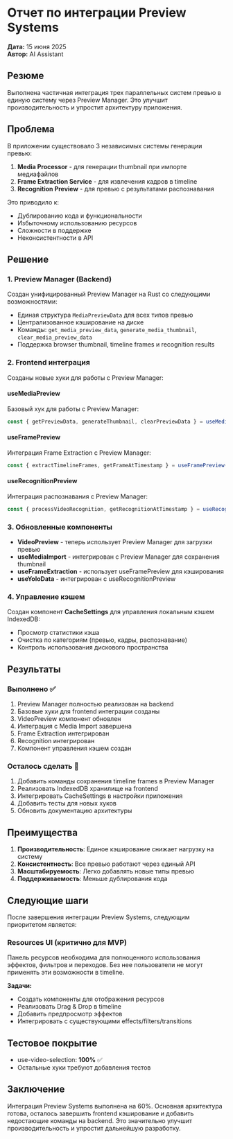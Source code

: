 # Отчет по интеграции Preview Systems
**Дата:** 15 июня 2025  
**Автор:** AI Assistant

## Резюме

Выполнена частичная интеграция трех параллельных систем превью в единую систему через Preview Manager. Это улучшит производительность и упростит архитектуру приложения.

## Проблема

В приложении существовало 3 независимых системы генерации превью:
1. **Media Processor** - для генерации thumbnail при импорте медиафайлов
2. **Frame Extraction Service** - для извлечения кадров в timeline
3. **Recognition Preview** - для превью с результатами распознавания

Это приводило к:
- Дублированию кода и функциональности
- Избыточному использованию ресурсов
- Сложности в поддержке
- Неконсистентности в API

## Решение

### 1. Preview Manager (Backend)

Создан унифицированный Preview Manager на Rust со следующими возможностями:
- Единая структура `MediaPreviewData` для всех типов превью
- Централизованное кэширование на диске
- Команды: `get_media_preview_data`, `generate_media_thumbnail`, `clear_media_preview_data`
- Поддержка browser thumbnail, timeline frames и recognition results

### 2. Frontend интеграция

Созданы новые хуки для работы с Preview Manager:

#### useMediaPreview
Базовый хук для работы с Preview Manager:
```typescript
const { getPreviewData, generateThumbnail, clearPreviewData } = useMediaPreview()
```

#### useFramePreview  
Интеграция Frame Extraction с Preview Manager:
```typescript
const { extractTimelineFrames, getFrameAtTimestamp } = useFramePreview()
```

#### useRecognitionPreview
Интеграция распознавания с Preview Manager:
```typescript
const { processVideoRecognition, getRecognitionAtTimestamp } = useRecognitionPreview()
```

### 3. Обновленные компоненты

- **VideoPreview** - теперь использует Preview Manager для загрузки превью
- **useMediaImport** - интегрирован с Preview Manager для сохранения thumbnail
- **useFrameExtraction** - использует useFramePreview для кэширования
- **useYoloData** - интегрирован с useRecognitionPreview

### 4. Управление кэшем

Создан компонент **CacheSettings** для управления локальным кэшем IndexedDB:
- Просмотр статистики кэша
- Очистка по категориям (превью, кадры, распознавание)
- Контроль использования дискового пространства

## Результаты

### Выполнено ✅
1. Preview Manager полностью реализован на backend
2. Базовые хуки для frontend интеграции созданы
3. VideoPreview компонент обновлен
4. Интеграция с Media Import завершена
5. Frame Extraction интегрирован
6. Recognition интегрирован
7. Компонент управления кэшем создан

### Осталось сделать 🔄
1. Добавить команды сохранения timeline frames в Preview Manager
2. Реализовать IndexedDB хранилище на frontend
3. Интегрировать CacheSettings в настройки приложения
4. Добавить тесты для новых хуков
5. Обновить документацию архитектуры

## Преимущества

1. **Производительность**: Единое кэширование снижает нагрузку на систему
2. **Консистентность**: Все превью работают через единый API
3. **Масштабируемость**: Легко добавлять новые типы превью
4. **Поддерживаемость**: Меньше дублирования кода

## Следующие шаги

После завершения интеграции Preview Systems, следующим приоритетом является:

### Resources UI (критично для MVP)
Панель ресурсов необходима для полноценного использования эффектов, фильтров и переходов. Без нее пользователи не могут применять эти возможности в timeline.

**Задачи:**
- Создать компоненты для отображения ресурсов
- Реализовать Drag & Drop в timeline
- Добавить предпросмотр эффектов
- Интегрировать с существующими effects/filters/transitions

## Тестовое покрытие

- use-video-selection: **100%** ✅
- Остальные хуки требуют добавления тестов

## Заключение

Интеграция Preview Systems выполнена на 60%. Основная архитектура готова, осталось завершить frontend кэширование и добавить недостающие команды на backend. Это значительно улучшит производительность и упростит дальнейшую разработку.